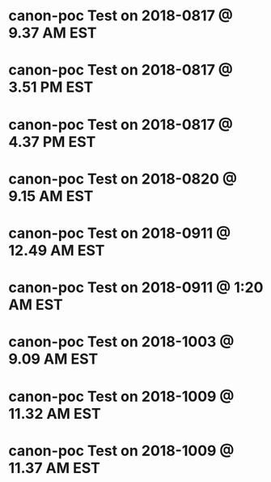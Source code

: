 # canon-poc Test on 2018-0817 @ 9.37 AM EST
# canon-poc Test on 2018-0817 @ 3.51 PM EST
# canon-poc Test on 2018-0817 @ 4.37 PM EST
# canon-poc Test on 2018-0820 @ 9.15 AM EST
# canon-poc Test on 2018-0911 @ 12.49 AM EST
# canon-poc Test on 2018-0911 @   1:20 AM EST
# canon-poc Test on 2018-1003 @ 9.09 AM EST
# canon-poc Test on 2018-1009 @ 11.32 AM EST
# canon-poc Test on 2018-1009 @ 11.37 AM EST
